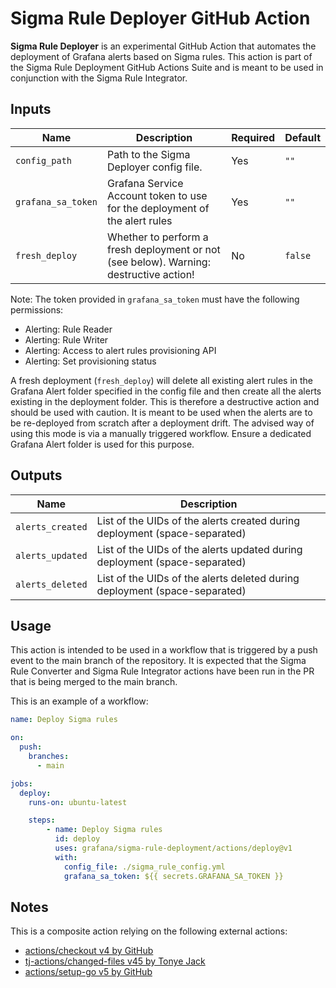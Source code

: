 # Sigma Rule Deployer GitHub Action

**Sigma Rule Deployer** is an experimental GitHub Action that automates the deployment of Grafana alerts based on Sigma rules. This action is part of the Sigma Rule Deployment GitHub Actions Suite and is meant to be used in conjunction with the Sigma Rule Integrator.

## Inputs
| Name               | Description                                                                            | Required | Default |
| ------------------ | -------------------------------------------------------------------------------------- | -------- | ------- |
| `config_path`      | Path to the Sigma Deployer config file.                                                | Yes      | `""`    |
| `grafana_sa_token` | Grafana Service Account token to use for the deployment of the alert rules             | Yes      | `""`    |
| `fresh_deploy`     | Whether to perform a fresh deployment or not (see below). Warning: destructive action! | No       | `false` |

Note: The token provided in `grafana_sa_token` must have the following permissions:
- Alerting: Rule Reader
- Alerting: Rule Writer
- Alerting: Access to alert rules provisioning API
- Alerting: Set provisioning status

A fresh deployment (`fresh_deploy`) will delete all existing alert rules in the Grafana Alert folder specified in the config file and then create all the alerts existing in the deployment folder. This is therefore a destructive action and should be used with caution. It is meant to be used when the alerts are to be re-deployed from scratch after a deployment drift. The advised way of using this mode is via a manually triggered workflow. Ensure a dedicated Grafana Alert folder is used for this purpose.

## Outputs
| Name             | Description                                                                |
| ---------------- | -------------------------------------------------------------------------- |
| `alerts_created` | List of the UIDs of the alerts created during deployment (space-separated) |
| `alerts_updated` | List of the UIDs of the alerts updated during deployment (space-separated) |
| `alerts_deleted` | List of the UIDs of the alerts deleted during deployment (space-separated) |
   

## Usage
This action is intended to be used in a workflow that is triggered by a push event to the main branch of the repository.
It is expected that the Sigma Rule Converter and Sigma Rule Integrator actions have been run in the PR that is being merged to the main branch.

This is an example of a workflow:

```yaml
name: Deploy Sigma rules

on:
  push:
    branches:
      - main

jobs:
  deploy:
    runs-on: ubuntu-latest

    steps:
        - name: Deploy Sigma rules
          id: deploy
          uses: grafana/sigma-rule-deployment/actions/deploy@v1
          with:
            config_file: ./sigma_rule_config.yml
            grafana_sa_token: ${{ secrets.GRAFANA_SA_TOKEN }}
```

## Notes
This is a composite action relying on the following external actions:
- [actions/checkout v4 by GitHub](https://github.com/actions/checkout)
- [tj-actions/changed-files v45 by Tonye Jack](https://github.com/tj-actions/changed-files)
- [actions/setup-go v5 by GitHub](https://github.com/actions/setup-go)